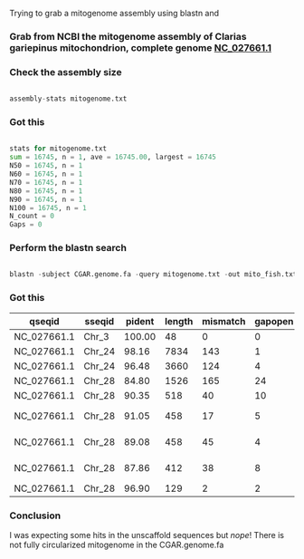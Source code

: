 Trying to grab a mitogenome assembly using blastn and 

### Grab from NCBI the mitogenome assembly of Clarias gariepinus mitochondrion, complete genome [NC_027661.1](https://www.ncbi.nlm.nih.gov/search/all/?term=NC_027661.1)

### Check the assembly size

```python

assembly-stats mitogenome.txt

```


### Got this


```python

stats for mitogenome.txt
sum = 16745, n = 1, ave = 16745.00, largest = 16745
N50 = 16745, n = 1
N60 = 16745, n = 1
N70 = 16745, n = 1
N80 = 16745, n = 1
N90 = 16745, n = 1
N100 = 16745, n = 1
N_count = 0
Gaps = 0


```


### Perform the blastn search

```python

blastn -subject CGAR.genome.fa -query mitogenome.txt -out mito_fish.txt -outfmt 6 

```



###  Got this

| qseqid | sseqid | pident | length | mismatch | gapopen | qstart | qend | sstart | send | evalue | bitscore |
| --- | --- | --- | --- | --- | --- | --- | --- | --- | --- | --- | --- |
| NC_027661.1 | Chr_3 | 100.00 | 48 | 0 | 0 | 7514 | 7561 | 12625675 | 12625628 | 8e-16 | 89.8 |
| NC_027661.1 | Chr_24 | 98.16 | 7834 | 143 | 1 | 1 | 7834 | 22763174 | 22755342 | 0.0 | 13668 |
| NC_027661.1 | Chr_24 | 96.48 | 3660 | 124 | 4 | 12851 | 16508 | 22766831 | 22763175 | 0.0 |  6039 |
| NC_027661.1 | Chr_28 | 84.80 | 1526 | 165 | 24 | 14488 | 16000 | 18786211 | 18784740 | 0.0 |  1471 |
| NC_027661.1 | Chr_28 | 90.35 | 518 | 40 | 10 | 15996 | 16508 | 18778748 | 18778236 | 0.0 |   671 |
| NC_027661.1 | Chr_28 | 91.05 | 458 | 17 | 5 | 159 | 611 | 18778104 | 18777666 | 1e-168 |   597 |
| NC_027661.1 | Chr_28 | 89.08 | 458 | 45 | 4 | 13453 | 13910 | 18786663 | 18786211 | 1e-158 |   564 |
| NC_027661.1 | Chr_28 | 87.86 | 412 | 38 | 8 | 12998 | 13404 | 18787078 | 18786674 | 2e-131 |   473 |
| NC_027661.1 | Chr_28 | 96.90 | 129 | 2 | 2 | 1 | 128 | 18778235 | 18778108 | 1e-53 |   215 |

### Conclusion

I was expecting some hits in the unscaffold sequences but *nope*! There is not fully circularized mitogenome in the CGAR.genome.fa


